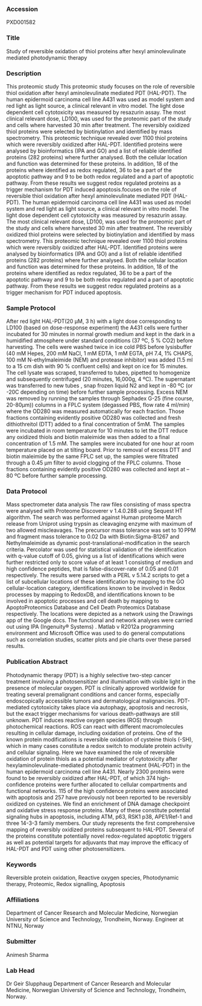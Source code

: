 ### Accession
PXD001582

### Title
Study of reversible oxidation of thiol proteins after hexyl aminolevulinate mediated photodynamic therapy

### Description
This proteomic study This proteomic study focuses on the role of reversible thiol oxidation after hexyl aminolevulinate mediated PDT (HAL-PDT). The human epidermoid carcinoma cell line A431 was used as model system and red light as light source, a clinical relevant in vitro model. The light dose dependent cell cytotoxicity was measured by resazurin assay. The most clinical relevant dose, LD100, was used for the proteomic part of the study and cells where harvested 30 min after treatment. The reversibly oxidized thiol proteins were selected by biotinylation and identified by mass spectrometry. This proteomic technique revealed over 1100 thiol proteins which were reversibly oxidized after HAL-PDT.  Identified proteins were analysed by bioinformatics (IPA and GO) and a list of reliable identified proteins (282 proteins) where further analysed. Both the cellular location and function was determined for these proteins. In addition, 18 of the proteins where identified as redox regulated, 36 to be a part of the apoptotic pathway and 9 to be both redox regulated and a part of apoptotic pathway. From these results we suggest redox regulated proteins as a trigger mechanism for PDT induced apoptosis.focuses on the role of reversible thiol oxidation after hexyl aminolevulinate mediated PDT (HAL-PDT). The human epidermoid carcinoma cell line A431 was used as model system and red light as light source, a clinical relevant in vitro model. The light dose dependent cell cytotoxicity was measured by resazurin assay. The most clinical relevant dose, LD100, was used for the proteomic part of the study and cells where harvested 30 min after treatment. The reversibly oxidized thiol proteins were selected by biotinylation and identified by mass spectrometry. This proteomic technique revealed over 1100 thiol proteins which were reversibly oxidized after HAL-PDT.  Identified proteins were analysed by bioinformatics (IPA and GO) and a list of reliable identified proteins (282 proteins) where further analysed. Both the cellular location and function was determined for these proteins. In addition, 18 of the proteins where identified as redox regulated, 36 to be a part of the apoptotic pathway and 9 to be both redox regulated and a part of apoptotic pathway. From these results we suggest redox regulated proteins as a trigger mechanism for PDT induced apoptosis.

### Sample Protocol
After red light HAL-PDT(20 µM, 3 h)  with a light dose corresponding to LD100 (based on dose-response experiment) the A431 cells were further incubated for 30 minutes in normal growth medium and kept in the dark in a humidified atmosphere under standard conditions (37 ºC, 5 % CO2) before harvesting. The cells were washed twice in ice cold PBS before lysisbuffer (40 mM Hepes, 200 mM NaCl, 1 mM EDTA, 1 mM EGTA, pH 7.4, 1% CHAPS,  100 mM N-ethylmaleimide (NEM) and protease inhibitor) was added (1.5 ml to a 15 cm dish with 90 % confluent cells) and kept on ice for 15 minutes. The cell lysate was scraped, transferred to tubes, pipetted to homogenize and subsequently centrifuged (20 minutes, 16,000g, 4 ºC). The supernatant was transferred to new tubes , snap frozen liquid N2 and kept in -80 ºC (or -20C depending on time) before further sample processing.  Excess NEM was removed by running the samples through Sephadex G-25 (fine course, 20-80µm)) columns in a FPLC system (degassed PBS, flow rate 4 ml/min) where the OD280 was measured automatically for each fraction. Those fractions containing evidently positive OD280 was collected and fresh dithiothreitol (DTT) added to a final concentration of 5mM. The samples were incubated in room temperature for 10 minutes to let the DTT reduce any oxidized thiols and biotin maleimide was then added to a final concentration of 1.5 mM. The samples were incubated for one hour at room temperature placed on at tilting board. Prior to removal of excess DTT and biotin maleimide by the same FPLC set up, the samples were filtrated through a 0.45 µm filter to avoid clogging of the FPLC columns. Those fractions containing evidently positive OD280 was collected and kept at – 80 ºC before further sample processing.

### Data Protocol
Mass spectrometer data analysis   The raw files consisting of mass spectra were analysed with Proteome Discoverer v 1.4.0.288 using Sequest HT algorithm. The search was performed against Human proteome March release from Uniprot using trypsin as cleavaging enzyme with maximum of two allowed miscleavages. The precursor mass tolerance was set to 10 PPM and fragment mass tolerance to 0.02 Da with Biotin:Sigma-B1267 and Nethylmaleimide as dynamic post-translational-modification in the search criteria. Percolator was used for statistical validation of the identification with q-value cutoff of 0.05, giving us a list of identifications which were further restricted only to score value of at least 1 consisting of medium and high confidence peptides, that is false-discover-rate of 0.05 and 0.01 respectively. The results were parsed with a PERL v 5.14.2 scripts to get a list of subcellular locations of these identification by mapping to the GO cellular-location category, identifications known to be involved in Redox processes by mapping to RedoxDB, and identifications known to be involved in apoptotic processes and cell death by mapping to ApoptoProteomics Database and Cell Death Proteomics Database respectively. The locations were depicted as a network using the Drawings app of the Google docs.  The functional and network analyses were carried out using IPA (Ingenuity® Systems) . Matlab v R2012a programming environment and Microsoft Office was used to do general computations such as correlation studies, scatter plots and pie charts over these parsed results.

### Publication Abstract
Photodynamic therapy (PDT) is a highly selective two-step cancer treatment involving a photosensitizer and illumination with visible light in the presence of molecular oxygen. PDT is clinically approved worldwide for treating several premalignant conditions and cancer forms, especially endoscopically accessible tumors and dermatological malignancies. PDT-mediated cytotoxicity takes place via autophagy, apoptosis and necrosis, but the exact trigger mechanisms for various death-pathways are still unknown. PDT induces reactive oxygen species (ROS) through photochemical reactions. ROS can react with different macromolecules resulting in cellular damage, including oxidation of proteins. One of the known protein modifications is reversible oxidation of cysteine thiols (-SH), which in many cases constitute a redox switch to modulate protein activity and cellular signaling. Here we have examined the role of reversible oxidation of protein thiols as a potential mediator of cytotoxicity after hexylaminolevulinate-mediated photodynamic treatment (HAL-PDT) in the human epidermoid carcinoma cell line A431. Nearly 2300 proteins were found to be reversibly oxidized after HAL-PDT, of which 374 high-confidence proteins were further allocated to cellular compartments and functional networks. 115 of the high confidence proteins were associated with apoptosis and 257 have previously not been reported to be reversibly oxidized on cysteines. We find an enrichment of DNA damage checkpoint and oxidative stress response proteins. Many of these constitute potential signaling hubs in apoptosis, including ATM, p63, RSK1 p38, APE1/Ref-1 and three 14-3-3 family members. Our study represents the first comprehensive mapping of reversibly oxidized proteins subsequent to HAL-PDT. Several of the proteins constitute potentially novel redox-regulated apoptotic triggers as well as potential targets for adjuvants that may improve the efficacy of HAL-PDT and PDT using other photosensitizers.

### Keywords
Reversible protein oxidation, Reactive oxygen species, Photodynamic therapy, Proteomic, Redox signalling, Apoptosis

### Affiliations
Department of Cancer Research and Molecular Medicine, Norwegian University of Science and Technology, Trondheim, Norway.
Engineer at NTNU, Norway

### Submitter
Animesh Sharma

### Lab Head
Dr Geir Slupphaug
Department of Cancer Research and Molecular Medicine, Norwegian University of Science and Technology, Trondheim, Norway.



